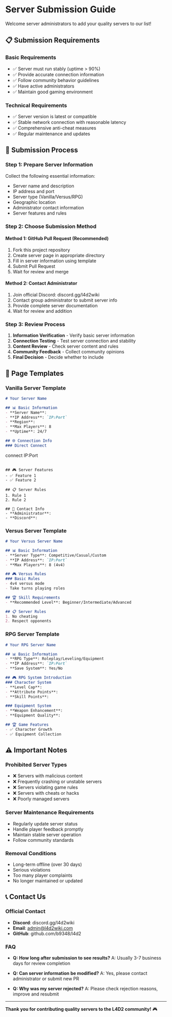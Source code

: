 # Server Submission Guide

Welcome server administrators to add your quality servers to our list!

## 📋 Submission Requirements

### Basic Requirements
- ✅ Server must run stably (uptime > 90%)
- ✅ Provide accurate connection information
- ✅ Follow community behavior guidelines
- ✅ Have active administrators
- ✅ Maintain good gaming environment

### Technical Requirements
- ✅ Server version is latest or compatible
- ✅ Stable network connection with reasonable latency
- ✅ Comprehensive anti-cheat measures
- ✅ Regular maintenance and updates

## 🚀 Submission Process

### Step 1: Prepare Server Information
Collect the following essential information:
- Server name and description
- IP address and port
- Server type (Vanilla/Versus/RPG)
- Geographic location
- Administrator contact information
- Server features and rules

### Step 2: Choose Submission Method

#### Method 1: GitHub Pull Request (Recommended)
1. Fork this project repository
2. Create server page in appropriate directory
3. Fill in server information using template
4. Submit Pull Request
5. Wait for review and merge

#### Method 2: Contact Administrator
1. Join official Discord: discord.gg/l4d2wiki
2. Contact group administrator to submit server info
3. Provide complete server documentation
4. Wait for review and addition

### Step 3: Review Process
1. **Information Verification** - Verify basic server information
2. **Connection Testing** - Test server connection and stability
3. **Content Review** - Check server content and rules
4. **Community Feedback** - Collect community opinions
5. **Final Decision** - Decide whether to include

## 📝 Page Templates

### Vanilla Server Template
```markdown
# Your Server Name

## 📊 Basic Information
- **Server Name**: 
- **IP Address**: `IP:Port`
- **Region**: 
- **Max Players**: 8
- **Uptime**: 24/7

## 🌐 Connection Info
### Direct Connect
```
connect IP:Port
```

## 🎮 Server Features
- ✅ Feature 1
- ✅ Feature 2

## 📋 Server Rules
1. Rule 1
2. Rule 2

## 👥 Contact Info
- **Administrator**: 
- **Discord**: 
```

### Versus Server Template
```markdown
# Your Versus Server Name

## 📊 Basic Information
- **Server Type**: Competitive/Casual/Custom
- **IP Address**: `IP:Port`
- **Max Players**: 8 (4v4)

## 🎮 Versus Rules
### Basic Rules
- 4v4 versus mode
- Take turns playing roles

## 🏆 Skill Requirements
- **Recommended Level**: Beginner/Intermediate/Advanced

## 📋 Server Rules
1. No cheating
2. Respect opponents
```

### RPG Server Template
```markdown
# Your RPG Server Name

## 📊 Basic Information
- **RPG Type**: Roleplay/Leveling/Equipment
- **IP Address**: `IP:Port`
- **Save System**: Yes/No

## 🎮 RPG System Introduction
### Character System
- **Level Cap**: 
- **Attribute Points**: 
- **Skill Points**: 

### Equipment System
- **Weapon Enhancement**: 
- **Equipment Quality**: 

## 🏆 Game Features
- ✅ Character Growth
- ✅ Equipment Collection
```

## ⚠️ Important Notes

### Prohibited Server Types
- ❌ Servers with malicious content
- ❌ Frequently crashing or unstable servers
- ❌ Servers violating game rules
- ❌ Servers with cheats or hacks
- ❌ Poorly managed servers

### Server Maintenance Requirements
- Regularly update server status
- Handle player feedback promptly
- Maintain stable server operation
- Follow community standards

### Removal Conditions
- Long-term offline (over 30 days)
- Serious violations
- Too many player complaints
- No longer maintained or updated

## 📞 Contact Us

### Official Contact
- **Discord**: discord.gg/l4d2wiki
- **Email**: admin@l4d2wiki.com
- **GitHub**: github.com/b9348/l4d2

### FAQ
- **Q: How long after submission to see results?**
  A: Usually 3-7 business days for review completion

- **Q: Can server information be modified?**
  A: Yes, please contact administrator or submit new PR

- **Q: Why was my server rejected?**
  A: Please check rejection reasons, improve and resubmit

---

**Thank you for contributing quality servers to the L4D2 community!** 🎮
